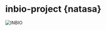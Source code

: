 # inbio-project {natasa}
![INBIO](https://user-images.githubusercontent.com/100532301/166706249-11c4802a-35ee-4b73-8287-0d5b9e3fb67f.png)
